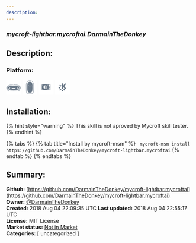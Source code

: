```yaml
---
description: 
---
```


### _mycroft-lightbar.mycroftai.DarmainTheDonkey_  
## Description:  
  
### Platform:  
 ![Mark I](../.gitbook/assets/mark-1-icon.png)  ![Mark II](../.gitbook/assets/mark-2-icon.png)  ![Picroft](../.gitbook/assets/picroft-icon.png)  ![plasmoid](../.gitbook/assets/kde.png)   
## Installation:  
{% hint style="warning" %}
This skill is not aproved by Mycroft skill tester.
{% endhint %}
    
{% tabs %}
{% tab title="Install by mycroft-msm" %}
``` mycroft-msm install https://github.com/DarmainTheDonkey/mycroft-lightbar.mycroftai```
{% endtab %}
  {% endtabs %}
    
## Summary:  
**Github:** [https://github.com/DarmainTheDonkey/mycroft-lightbar.mycroftai](https://github.com/DarmainTheDonkey/mycroft-lightbar.mycroftai)  
**Owner:** [@DarmainTheDonkey](https://github.com/DarmainTheDonkey)  
**Created:** 2018 Aug 04 22:09:35 UTC  **Last updated:** 2018 Aug 04 22:55:17 UTC  
**License:** MIT License  
**Market status:** [Not in Market](https://market.mycroft.ai/skill/)  
**Categories:** [ uncategorized ]   
